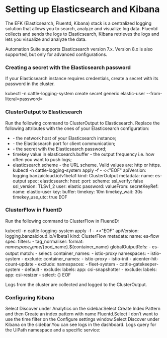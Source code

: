 ﻿# Setting up Elasticsearch and Kibana

The EFK (Elasticsearch, Fluentd, Kibana) stack is a centralized logging solution that allows you to search, analyze and visualize log data. Fluentd collects and sends the logs to Elasticsearch, Kibana retrieves the logs and lets you visualize and analyze the data.

Automation Suite supports Elasticsearch version 7.x. Version 8.x is also supported, but only for advanced configurations.

### Creating a secret with the Elasticsearch password

If your Elasticsearch instance requires credentials, create a secret with its password in the cluster.

kubectl -n cattle-logging-system create secret generic elastic-user --from-literal=password=<password>


### ClusterOutput to Elasticsearch

Run the following command to ClusterOutput to Elasticsearch.
      Replace the following attributes with the ones of your Elasticsearch configuration:

* <elasticsearch host> - the network host of your Elasticsearch instance;
* <elasticsearch port> - the Elasticsearch port for client communication;
* <secret key> - the
        secret with the Elasticsearch password;
* timekey value in elasticsearch.buffer - the output frequency i.e. how often you want to
        push logs;
* elasticsearch.scheme -
          the URL scheme. Valid values are: http or
        https. kubectl -n cattle-logging-system apply -f - <<"EOF"
apiVersion: logging.banzaicloud.io/v1beta1
kind: ClusterOutput
metadata:
  name: es-output
spec:
  elasticsearch:
    host: <elasticsearch host>
    port: <elasticsearch port>
    scheme: <http or https>
    ssl_verify: false
    ssl_version: TLSv1_2
    user: elastic
    password:
      valueFrom:
        secretKeyRef:
          name: elastic-user
          key: <secret key>
    buffer:
      timekey: 10m
      timekey_wait: 30s
      timekey_use_utc: true
EOF


### ClusterFlow in FluentD

Run the following command to ClusterFlow in FluendD:

kubectl -n cattle-logging-system apply -f - <<"EOF"
apiVersion: logging.banzaicloud.io/v1beta1
kind: ClusterFlow
metadata:
  name: es-flow
spec:
  filters:
    - tag_normaliser:
        format: ${namespace_name}/${pod_name}.${container_name}
  globalOutputRefs:
    - es-output
  match:
    - select:
        container_names:
          - istio-proxy
        namespaces:
          - istio-system
    - exclude:
        container_names:
          - istio-proxy
          - istio-init
          - aicenter-hit-count-update
    - exclude:
        namespaces:
          - fleet-system
          - cattle-gatekeeper-system
          - default
    - exclude:
        labels:
          app: csi-snapshotter
    - exclude:
        labels:
          app: csi-resizer
    - select: {}
EOF

Logs from the cluster are collected and logged to the ClusterOutput.


### Configuring Kibana

Select Discover under Analytics on the sidebar.Select Create Index Pattern and then Create an index pattern with name Fluentd.Select I don’t want to use the time filter on the Configure settings window.Select Discover under Kibana on the sidebar.You can see logs in the dashboard. Logs query for the UiPath namespace and a specific service:

